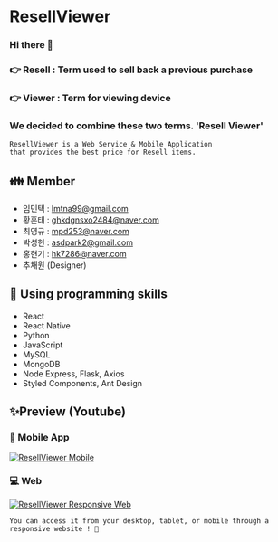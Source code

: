 # ResellViewer
### Hi there 👋
### :point_right: Resell : Term used to sell back a previous purchase
### :point_right: Viewer : Term for viewing device
### We decided to combine these two terms. 'Resell Viewer'

```
ResellViewer is a Web Service & Mobile Application
that provides the best price for Resell items.
```

## :family: Member
* 임민택 : lmtna99@gmail.com
* 황훈태 : ghkdgnsxo2484@naver.com
* 최영규 : mpd253@naver.com
* 박성현 : asdpark2@gmail.com
* 홍현기 : hk7286@naver.com
* 추채원 (Designer)

## :wrench: Using programming skills
* React
* React Native
* Python
* JavaScript
* MySQL
* MongoDB
* Node Express, Flask, Axios
* Styled Components, Ant Design

## :sparkles:Preview (Youtube)

### :iphone: Mobile App

[![ResellViewer Mobile](http://img.youtube.com/vi/1OjoXAa71Xw/1.jpg)](https://youtu.be/1OjoXAa71Xw)


### :computer: Web

[![ResellViewer Responsive Web](http://img.youtube.com/vi/Q71dnkTtXqU/1.jpg)](https://youtu.be/Q71dnkTtXqU)
```
You can access it from your desktop, tablet, or mobile through a responsive website ! 🎉 
```
